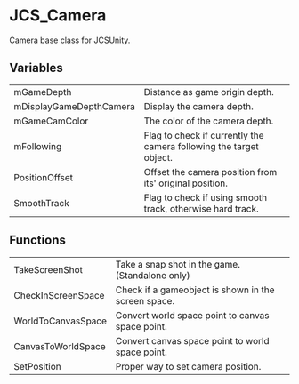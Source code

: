 # JCS_Camera

Camera base class for JCSUnity.

## Variables

<table>
<tr>
<td>mGameDepth</td>
<td>Distance as game origin depth.</td>
</tr>

<tr>
<td>mDisplayGameDepthCamera</td>
<td>Display the camera depth.</td>
</tr>

<tr>
<td>mGameCamColor</td>
<td>The color of the camera depth.</td>
</tr>

<tr>
<td>mFollowing</td>
<td>Flag to check if currently the camera following the target object.</td>
</tr>

<tr>
<td>PositionOffset</td>
<td>Offset the camera position from its' original position.</td>
</tr>

<tr>
<td>SmoothTrack</td>
<td>Flag to check if using smooth track, otherwise hard track.</td>
</tr>
</table>

## Functions

<table>
<tr>
<td>TakeScreenShot</td>
<td>Take a snap shot in the game. (Standalone only)</td>
</tr>

<tr>
<td>CheckInScreenSpace</td>
<td>Check if a gameobject is shown in the screen space.</td>
</tr>

<tr>
<td>WorldToCanvasSpace</td>
<td>Convert world space point to canvas space point.</td>
</tr>

<tr>
<td>CanvasToWorldSpace</td>
<td>Convert canvas space point to world space point.</td>
</tr>

<tr>
<td>SetPosition</td>
<td>Proper way to set camera position.</td>
</tr>
</table>
